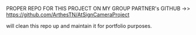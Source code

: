 PROPER REPO FOR THIS PROJECT ON MY GROUP PARTNER's GITHUB ->>  https://github.com/ArthesTN/AtSignCameraProject

will clean this repo up and maintain it for portfolio purposes.
